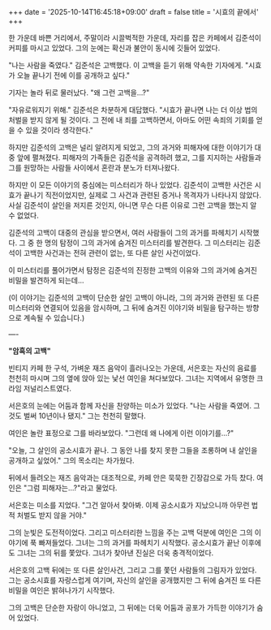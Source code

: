 +++
date = '2025-10-14T16:45:18+09:00'
draft = false
title = '시효의 끝에서'
+++



한 가운데 바쁜 거리에서, 주말이라 시끌벅적한 가운데, 자리를 잡은 카페에서 김준석이 커피를 마시고 있었다. 그의 눈에는 확신과 불안이 동시에 깃들어 있었다.

"나는 사람을 죽였다." 김준석은 고백했다. 이 고백을 듣기 위해 약속한 기자에게. "시효가 오늘 끝나기 전에 이를 공개하고 싶다."

기자는 놀라 뒤로 물러났다. "왜 그런 고백을...?"

"자유로워지기 위해." 김준석은 차분하게 대답했다. "시효가 끝나면 나는 더 이상 법의 처벌을 받지 않게 될 것이다. 그 전에 내 죄를 고백하면서, 아마도 어떤 속죄의 기회를 얻을 수 있을 것이라 생각한다."

하지만 김준석의 고백은 널리 알려지게 되었고, 그의 과거와 피해자에 대한 이야기가 대중 앞에 펼쳐졌다. 피해자의 가족들은 김준석을 공격하려 했고, 그를 지지하는 사람들과 그를 원망하는 사람들 사이에서 혼란과 분노가 터져나왔다.

하지만 이 모든 이야기의 중심에는 미스터리가 하나 있었다. 김준석이 고백한 사건은 시효가 끝나기 직전이었지만, 실제로 그 사건과 관련된 증거나 목격자가 나타나지 않았다. 사실 김준석이 살인을 저지른 것인지, 아니면 무슨 다른 이유로 그런 고백을 했는지 알 수 없었다.

김준석의 고백이 대중의 관심을 받으면서, 여러 사람들이 그의 과거를 파헤치기 시작했다. 그 중 한 명의 탐정이 그의 과거에 숨겨진 미스터리를 발견한다. 그 미스터리는 김준석이 고백한 사건과는 전혀 관련이 없는, 또 다른 살인 사건이었다.

이 미스터리를 풀어가면서 탐정은 김준석의 진정한 고백의 이유와 그의 과거에 숨겨진 비밀을 발견하게 되는데...

(이 이야기는 김준석의 고백이 단순한 살인 고백이 아니라, 그의 과거와 관련된 또 다른 미스터리와 연결되어 있음을 암시하며, 그 뒤에 숨겨진 이야기와 비밀을 탐구하는 방향으로 계속될 수 있습니다.)


—-

**"암흑의 고백"**

빈티지 카페 한 구석, 가벼운 재즈 음악이 흘러나오는 가운데, 서은호는 자신의 음료를 천천히 마시며 그의 옆에 앉아 있는 낯선 여인을 쳐다보았다. 그녀는 지역에서 유명한 크라임 저널리스트였다.

서은호의 눈에는 어둠과 함께 자신을 찬양하는 미소가 있었다. "나는 사람을 죽였어. 그것도 벌써 10년이나 됐지." 그는 천천히 말했다.

여인은 놀란 표정으로 그를 바라보았다. "그런데 왜 나에게 이런 이야기를...?"

"오늘, 그 살인의 공소시효가 끝나. 그 동안 나를 찾지 못한 그들을 조롱하며 내 살인을 공개하고 싶었어." 그의 목소리는 차가웠다.

뒤에서 들려오는 재즈 음악과는 대조적으로, 카페 안은 묵묵한 긴장감으로 가득 찼다. 여인은 "그럼 피해자는...?"라고 물었다.

서은호는 미소를 지었다. "그건 알아서 찾아봐. 이제 공소시효가 지났으니까 아무런 법적 처벌도 받지 않을 거야."

그의 눈빛은 도전적이었다. 그리고 미스터리한 느낌을 주는 고백 덕분에 여인은 그의 이야기에 푹 빠져들었다. 그녀는 그의 과거를 파헤치기 시작했다. 공소시효가 끝난 이후에도 그녀는 그의 뒤를 쫓았다. 그녀가 찾아낸 진실은 더욱 충격적이었다.

서은호의 고백 뒤에는 또 다른 살인사건, 그리고 그를 쫓던 사람들의 그림자가 있었다. 그는 공소시효를 자랑스럽게 여기며, 자신의 살인을 공개했지만 그 뒤에 숨겨진 또 다른 비밀을 여인은 밝혀나가기 시작했다. 

그의 고백은 단순한 자랑이 아니었고, 그 뒤에는 더욱 어둠과 공포가 가득한 이야기가 숨어 있었다.

